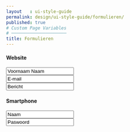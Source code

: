 ```yaml
---
layout   : ui-style-guide
permalink: design/ui-style-guide/formulieren/
published: true
# Custom Page Variables
# ─────────────────────
title: Formulieren
---
```

<h4>Website</h4>
<p>
<form action="/action_page.php">
  <input type="text" name="Voornaam naam" value="Voornaam Naam"> <br>
  <input type="text" name="E-mail" value="E-mail"> <br>
  <input type="text" name="Bericht" value="Bericht"> <br>
</form> 
</p>
<h4>Smartphone</h4>
<p>
<form action="/action_page.php">
  <input type="text" name="Naam" value="Naam"> <br>
  <input type="text" name="Paswoord" value="Paswoord"> <br>
</form> 
</p>
